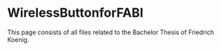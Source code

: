 # WirelessButtonforFABI
This page consists of all files related to the Bachelor Thesis of Friedrich Koenig. 
